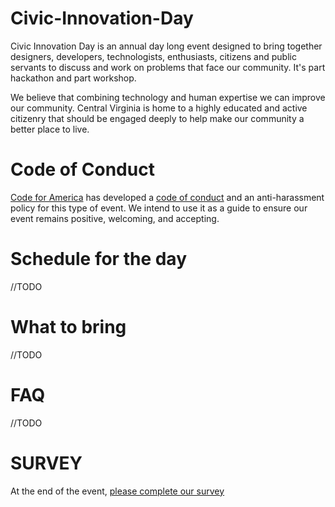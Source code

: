 # Civic-Innovation-Day
Civic Innovation Day is an annual day long event designed to bring together designers, developers, technologists, enthusiasts, citizens and public servants to discuss and work on problems that face our community. It's part hackathon and part workshop.

We believe that combining technology and human expertise we can improve our community.  Central Virginia is home to a highly educated and active citizenry that should be engaged deeply to help make our community a better place to live.

# Code of Conduct
[Code for America](https://www.codeforamerica.org/) has developed a [code of conduct](https://github.com/codeforamerica/codeofconduct/blob/master/README.md) and an anti-harassment policy for this type of event.  We intend to use it as a guide to ensure our event remains positive, welcoming, and accepting.

# Schedule for the day
//TODO

# What to bring
//TODO

# FAQ
//TODO

# SURVEY
At the end of the event, [please complete our survey](https://docs.google.com/forms/d/e/1FAIpQLSezO6UIIwRWJwoB7Kk9Wz_dA_8Drq43FlXTiptOfc94d4DoMA/viewform)
